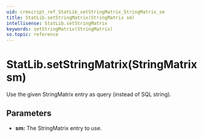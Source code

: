 ```yaml
---
uid: crmscript_ref_StatLib_setStringMatrix_StringMatrix_sm
title: StatLib.setStringMatrix(StringMatrix sm)
intellisense: StatLib.setStringMatrix
keywords: setStringMatrix(StringMatrix)
so.topic: reference
---
```


# StatLib.setStringMatrix(StringMatrix sm)

Use the given StringMatrix entry as query (instead of SQL string).

## Parameters

* **sm:** The StringMatrix entry to use.


